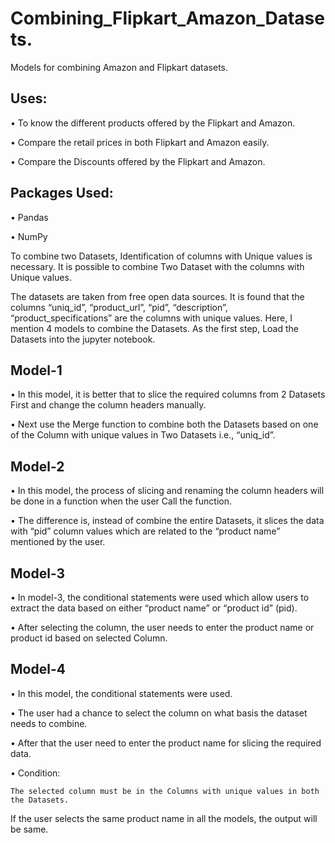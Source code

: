 # Combining_Flipkart_Amazon_Datasets.
Models for combining Amazon and Flipkart datasets.

## Uses:

•	To know the different products offered by the Flipkart and Amazon.

•	Compare the retail prices in both Flipkart and Amazon easily.

•	Compare the Discounts offered by the Flipkart and Amazon.

## Packages Used:

•	Pandas

•	NumPy

To combine two Datasets, Identification of columns with Unique values is necessary. It is possible to combine Two Dataset with the columns with Unique values.
    
The datasets are taken from free open data sources. It is found that the columns “uniq_id”, “product_url”, “pid”, “description”, “product_specifications” are the columns with unique values.
Here, I mention 4 models to combine the Datasets.
	  As the first step, Load the Datasets into the jupyter notebook.
## Model-1

•	In this model, it is better that to slice the required columns from 2 Datasets First and change the column headers manually.

•	Next use the Merge function to combine both the Datasets based on one of the Column with unique values in Two Datasets i.e., “uniq_id”.

## Model-2

•	In this model, the process of slicing and renaming the column headers will be done in a function when the user Call the function.

•	The difference is, instead of combine the entire Datasets, it slices the data with “pid” column values which are related to the “product name” mentioned by the user. 

## Model-3

•	In model-3, the conditional statements were used which allow users to extract the data based on either “product name” or “product id” (pid).

•	After selecting the column, the user needs to enter the product name or product id based on selected Column.

## Model-4

•	In this model, the conditional statements were used.

•	The user had a chance to select the column on what basis the dataset needs to combine.

•	After that the user need to enter the product name for slicing the required data.

•	Condition:

    The selected column must be in the Columns with unique values in both the Datasets.

If the user selects the same product name in all the models, the output will be same.
